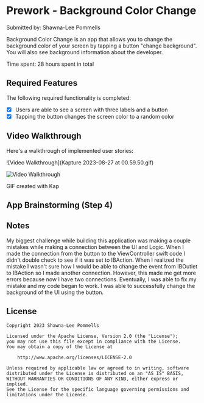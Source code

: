 # Prework - Background Color Change

Submitted by: Shawna-Lee Pommells

Background Color Change is an app that allows you to change the background color of your screen by tapping a button "change background". You will also see background information about the developer. 

Time spent: 28 hours spent in total

## Required Features

The following required functionality is completed:

- [x] Users are able to see a screen with three labels and a button
- [x] Tapping the button changes the screen color to a random color
 
## Video Walkthrough

Here's a walkthrough of implemented user stories:

![Video Walkthrough](Kapture 2023-08-27 at 00.59.50.gif)

<img src='Kapture 2023-08-27 at 00.59.50.gif' title='Video Walkthrough' width='' alt='Video Walkthrough' />

GIF created with Kap 

## App Brainstorming (Step 4)

## Notes


My biggest challenge while building this application was making a couple mistakes while making a connection between the UI and Logic. When I made the connection from the button to the ViewController swift code I didn't double check to see if it was set to IBAction. When I realized the mistake I wasn't sure how I would be able to change the event from IBOutlet to IBAction so I made another connection. However, this made me get more errors because now I have two connections. Eventually, I was able to fix my mistake and my code began to work. I was able to successfully change the background of the UI using the button. 

## License

    Copyright 2023 Shawna-Lee Pommells

    Licensed under the Apache License, Version 2.0 (the "License");
    you may not use this file except in compliance with the License.
    You may obtain a copy of the License at

        http://www.apache.org/licenses/LICENSE-2.0

    Unless required by applicable law or agreed to in writing, software
    distributed under the License is distributed on an "AS IS" BASIS,
    WITHOUT WARRANTIES OR CONDITIONS OF ANY KIND, either express or implied.
    See the License for the specific language governing permissions and
    limitations under the License.
